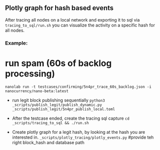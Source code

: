 ## Plotly graph for hash based events
After tracing all nodes on a local network and exporting it to sql via `tracing_to_sql/run.sh` you can visualize the activity on a specific hash for all nodes.

### Example:

# run spam (60s of backlog processing)
`nanolab run -t testcases/confirming/5n4pr_trace_60s_backlog.json -i nanocurrency/nano-beta:latest`

- run legit block publishing sequentially
`python3 _scripts/publish_legit/publish_dynamic.py _scripts/publish_legit/5n4pr_publish_local.toml`


- After the testcase ended, create the tracing sql capture
`cd _scripts/tracing_to_sql && ./run.sh `


- Create plotly graph for a legit hash, by looking at the hash you are interested in.
`_scripts/plotly_tracing/plotly_events.py` #provide teh right block_hash and database path


